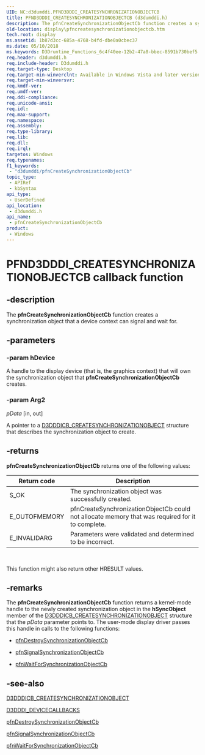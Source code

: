 ```yaml
---
UID: NC:d3dumddi.PFND3DDDI_CREATESYNCHRONIZATIONOBJECTCB
title: PFND3DDDI_CREATESYNCHRONIZATIONOBJECTCB (d3dumddi.h)
description: The pfnCreateSynchronizationObjectCb function creates a synchronization object that a device context can signal and wait for.
old-location: display\pfncreatesynchronizationobjectcb.htm
tech.root: display
ms.assetid: 1b87d3cc-685a-4768-b4fd-dbe0a0cbec37
ms.date: 05/10/2018
ms.keywords: D3Druntime_Functions_6c4f40ee-12b2-47a8-bbec-8591b730bef5.xml, PFND3DDDI_CREATESYNCHRONIZATIONOBJECTCB, PFND3DDDI_CREATESYNCHRONIZATIONOBJECTCB callback, d3dumddi/pfnCreateSynchronizationObjectCb, display.pfncreatesynchronizationobjectcb, pfnCreateSynchronizationObjectCb, pfnCreateSynchronizationObjectCb callback function [Display Devices]
req.header: d3dumddi.h
req.include-header: D3dumddi.h
req.target-type: Desktop
req.target-min-winverclnt: Available in Windows Vista and later versions of the Windows operating systems.
req.target-min-winversvr: 
req.kmdf-ver: 
req.umdf-ver: 
req.ddi-compliance: 
req.unicode-ansi: 
req.idl: 
req.max-support: 
req.namespace: 
req.assembly: 
req.type-library: 
req.lib: 
req.dll: 
req.irql: 
targetos: Windows
req.typenames: 
f1_keywords:
 - "d3dumddi/pfnCreateSynchronizationObjectCb"
topic_type:
 - APIRef
 - kbSyntax
api_type:
 - UserDefined
api_location:
 - d3dumddi.h
api_name:
 - pfnCreateSynchronizationObjectCb
product:
 - Windows
---
```


# PFND3DDDI_CREATESYNCHRONIZATIONOBJECTCB callback function

## -description

The <b>pfnCreateSynchronizationObjectCb</b> function creates a synchronization object that a device context can signal and wait for.

## -parameters

### -param hDevice

A handle to the display device (that is, the graphics context) that will own the synchronization object that <b>pfnCreateSynchronizationObjectCb</b> creates.

### -param Arg2

*pData* [in, out]

A pointer to a <a href="https://docs.microsoft.com/windows-hardware/drivers/ddi/d3dumddi/ns-d3dumddi-_d3dddicb_createsynchronizationobject">D3DDDICB_CREATESYNCHRONIZATIONOBJECT</a> structure that describes the synchronization object to create.

## -returns

<b>pfnCreateSynchronizationObjectCb</b> returns one of the following values:

|Return code|Description|
|--- |--- |
|S_OK|The synchronization object was successfully created.|
|E_OUTOFMEMORY|pfnCreateSynchronizationObjectCb could not allocate memory that was required for it to complete.|
|E_INVALIDARG|Parameters were validated and determined to be incorrect.|
 

This function might also return other HRESULT values.

## -remarks

The <b>pfnCreateSynchronizationObjectCb</b> function returns a kernel-mode handle to the newly created synchronization object in the <b>hSyncObject</b> member of the <a href="https://docs.microsoft.com/windows-hardware/drivers/ddi/d3dumddi/ns-d3dumddi-_d3dddicb_createsynchronizationobject">D3DDDICB_CREATESYNCHRONIZATIONOBJECT</a> structure that the <i>pData</i> parameter points to. The user-mode display driver passes this handle in calls to the following functions:

<ul>
<li>

<a href="https://docs.microsoft.com/windows-hardware/drivers/ddi/d3dumddi/nc-d3dumddi-pfnd3dddi_destroysynchronizationobjectcb">pfnDestroySynchronizationObjectCb</a>


</li>
<li>

<a href="https://docs.microsoft.com/windows-hardware/drivers/ddi/d3dumddi/nc-d3dumddi-pfnd3dddi_signalsynchronizationobjectcb">pfnSignalSynchronizationObjectCb</a>


</li>
<li>

<a href="https://docs.microsoft.com/windows-hardware/drivers/ddi/d3dumddi/nc-d3dumddi-pfnd3dddi_waitforsynchronizationobjectcb">pfnWaitForSynchronizationObjectCb</a>


</li>
</ul>

## -see-also

<a href="https://docs.microsoft.com/windows-hardware/drivers/ddi/d3dumddi/ns-d3dumddi-_d3dddicb_createsynchronizationobject">D3DDDICB_CREATESYNCHRONIZATIONOBJECT</a>



<a href="https://docs.microsoft.com/windows-hardware/drivers/ddi/d3dumddi/ns-d3dumddi-_d3dddi_devicecallbacks">D3DDDI_DEVICECALLBACKS</a>



<a href="https://docs.microsoft.com/windows-hardware/drivers/ddi/d3dumddi/nc-d3dumddi-pfnd3dddi_destroysynchronizationobjectcb">pfnDestroySynchronizationObjectCb</a>



<a href="https://docs.microsoft.com/windows-hardware/drivers/ddi/d3dumddi/nc-d3dumddi-pfnd3dddi_signalsynchronizationobjectcb">pfnSignalSynchronizationObjectCb</a>



<a href="https://docs.microsoft.com/windows-hardware/drivers/ddi/d3dumddi/nc-d3dumddi-pfnd3dddi_waitforsynchronizationobjectcb">pfnWaitForSynchronizationObjectCb</a>


